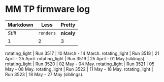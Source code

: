 MM TP firmware log
==================

Markdown | Less | Pretty
--- | --- | ---
*Still* | `renders` | **nicely**
1 | 2 | 3


rotating_light | Run 3517 | 10 March - 14 March.
rotating_light | Run 3518 | 21 April - 25 April.
rotating_light | Run 3519 | 25 April - 01 May (siblings).
rotating_light | Run 3520 | 02 May - 04 May.
rotating_light | Run 3521 | 05 May - 08 May.
rotating_light | Run 3522 | 11 May - 18 May.
rotating_light | Run 3523 | 18 May - 27 May (siblings).

